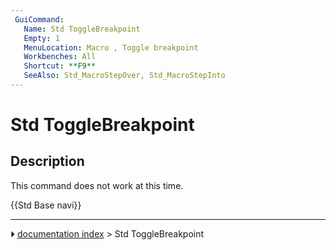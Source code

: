 ```yaml
---
 GuiCommand:
   Name: Std ToggleBreakpoint
   Empty: 1
   MenuLocation: Macro , Toggle breakpoint
   Workbenches: All
   Shortcut: **F9**
   SeeAlso: Std_MacroStepOver, Std_MacroStepInto
---
```


# Std ToggleBreakpoint

## Description

This command does not work at this time.




 {{Std Base navi}}



---
⏵ [documentation index](../README.md) > Std ToggleBreakpoint
